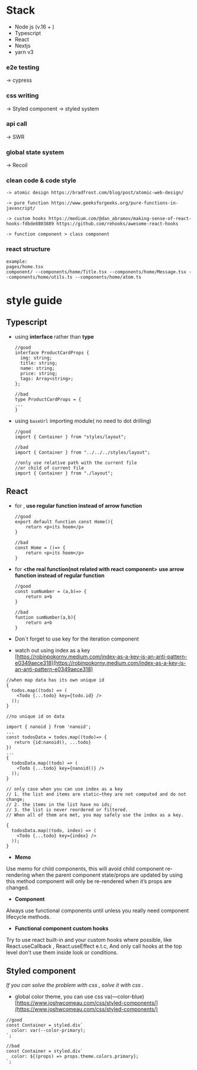 # Stack

- Node js (v.16 + )
- Typescript
- React
- Nextjs
- yarn v3

### e2e testing

-> cypress

### css writing

-> Styled component -> styled system

### api call

-> SWR

### global state system

-> Recoil

### clean code & code style

```
-> atomic design https://bradfrost.com/blog/post/atomic-web-design/

-> pure function https://www.geeksforgeeks.org/pure-functions-in-javascript/

-> custom hooks https://medium.com/@dan_abramov/making-sense-of-react-hooks-fdbde8803889 https://github.com/rehooks/awesome-react-hooks

-> function component > class component
```

### react structure

```
example:
pages/home.tsx
component/ --components/home/Title.tsx --components/home/Message.tsx --components/home/utils.ts --components/home/atom.ts
```

# style guide

## **Typescript**

- using **interface** rather than **type**

  ```tsx
  //good
  interface ProductCardProps {
    img: string;
    title: string;
    name: string;
    price: string;
    tags: Array<string>;
  };

  //bad
  type ProductCardProps = {
  ...
  }

  ```

- using `baseUrl` importing module( no need to dot drilling)

  ```tsx
  //good
  import { Container } from "styles/layout";

  //bad
  import { Container } from "../../../styles/layout";

  //only use relative path with the current file
  //or child of current file
  import { Container } from "./layout";
  ```

## React

- for **<the react component>**, **use regular function instead of arrow function**

  ```tsx
  //good
  export default function const Home(){
      return <p>its hoem</p>
  }

  //bad
  const Home = ()=> {
      return <p>its hoem</p>
  }

  ```

- for **<the real function(not related with react component>** **use arrow function instead of regular function**

  ```tsx
  //good
  const sumNumber = (a,b)=> {
      return a+b
  }

  //bad
  funtion sumNumber(a,b){
      return a+b
  }
  ```

- Don`t forget to use key for the iteration component
- watch out using index as a key
  [https://robinpokorny.medium.com/index-as-a-key-is-an-anti-pattern-e0349aece318](https://robinpokorny.medium.com/index-as-a-key-is-an-anti-pattern-e0349aece318)

```tsx
//when map data has its own unique id
{
  todos.map((todo) => (
    <Todo {...todo} key={todo.id} />
  ));
}

//no unique id on data

import { nanoid } from 'nanoid';
...
const todosData = todos.map((todo)=> {
   return {id:nanoid(), ...todo}
})
...
{
  todosData.map((todo) => (
    <Todo {...todo} key={nanoid()} />
  ));
}

// only case when you can use index as a key
// 1. the list and items are static–they are not computed and do not change;
// 2. the items in the list have no ids;
// 3. the list is never reordered or filtered.
// When all of them are met, you may safely use the index as a key.

{
  todosData.map((todo, index) => (
    <Todo {...todo} key={index} />
  ));
}

```

- **Memo**

Use memo for child components, this will avoid child component re-rendering when the parent component state/props are updated by using this method component will only be re-rendered when it’s props are changed.

- **Component**

Always use functional components until unless you really need component lifecycle methods.

- **Functional component custom hooks**

Try to use react built-in and your custom hooks where possible, like React.useCallback , React.useEffect e.t.c, And only call hooks at the top level don’t use them inside look or conditions.

## Styled component

_If you can solve the problem with css , solve it with css ._

- global color theme, you can use css va(—color-blue)
  [https://www.joshwcomeau.com/css/styled-components/](https://www.joshwcomeau.com/css/styled-components/)

```tsx
//good
const Container = styled.div`
  color: var(--color-primary);
`;

//bad
const Container = styled.div`
  color: ${(props) => props.theme.colors.primary};
`;
```
